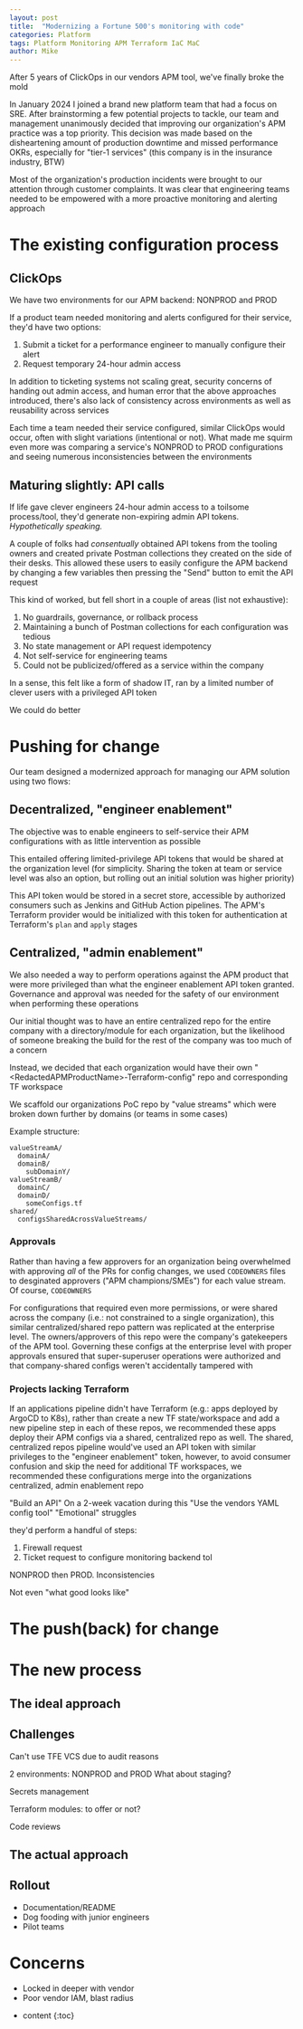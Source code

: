```yaml
---
layout: post
title:  "Modernizing a Fortune 500's monitoring with code"
categories: Platform
tags: Platform Monitoring APM Terraform IaC MaC
author: Mike
---
```


After 5 years of ClickOps in our vendors APM tool, we've finally broke the mold

In January 2024 I joined a brand new platform team that had a focus on SRE. After brainstorming a few potential projects to tackle, our team and management unanimously decided that improving our organization's APM practice was a top priority. This decision was made based on the disheartening amount of production downtime and missed performance OKRs, especially for "tier-1 services" (this company is in the insurance industry, BTW)

Most of the organization's production incidents were brought to our attention through customer complaints. It was clear that engineering teams needed to be empowered with a more proactive monitoring and alerting approach

<!-- These operational flaws stemmed primarily from a couple of things -- complex bugs in the code, poor observability standards and practices (the next item on our teams roadmap), and uncommunicated changes with dependencies. But there's a deeper issue: almost each time an incident was identified, it was due to customer complaints -->

# The existing configuration process

## ClickOps

We have two environments for our APM backend: NONPROD and PROD

If a product team needed monitoring and alerts configured for their service, they'd have two options:

1. Submit a ticket for a performance engineer to manually configure their alert
1. Request temporary 24-hour admin access

In addition to ticketing systems not scaling great, security concerns of handing out admin access, and human error that the above approaches introduced, there's also lack of consistency across environments as well as reusability across services

Each time a team needed their service configured, similar ClickOps would occur, often with slight variations (intentional or not). What made me squirm even more was comparing a service's NONPROD to PROD configurations and seeing numerous inconsistencies between the environments

## Maturing slightly: API calls

If life gave clever engineers 24-hour admin access to a toilsome process/tool, they'd generate non-expiring admin API tokens. *Hypothetically speaking.*

A couple of folks had *consentually* obtained API tokens from the tooling owners and created private Postman collections they created on the side of their desks. This allowed these users to easily configure the APM backend by changing a few variables then pressing the "Send" button to emit the API request

This kind of worked, but fell short in a couple of areas (list not exhaustive):

1. No guardrails, governance, or rollback process
1. Maintaining a bunch of Postman collections for each configuration was tedious
1. No state management or API request idempotency
1. Not self-service for engineering teams
1. Could not be publicized/offered as a service within the company

In a sense, this felt like a form of shadow IT, ran by a limited number of clever users with a privileged API token

We could do better

# Pushing for change

Our team designed a modernized approach for managing our APM solution using two flows:

## Decentralized, "engineer enablement"

The objective was to enable engineers to self-service their APM configurations with as little intervention as possible

This entailed offering limited-privilege API tokens that would be shared at the organization level (for simplicity. Sharing the token at team or service level was also an option, but rolling out an initial solution was higher priority)

This API token would be stored in a secret store, accessible by authorized consumers such as Jenkins and GitHub Action pipelines. The APM's Terraform provider would be initialized with this token for authentication at Terraform's `plan` and `apply` stages

## Centralized, "admin enablement"

We also needed a way to perform operations against the APM product that were more privileged than what the engineer enablement API token granted. Governance and approval was needed for the safety of our environment when performing these operations

Our initial thought was to have an entire centralized repo for the entire company with a directory/module for each organization, but the likelihood of someone breaking the build for the rest of the company was too much of a concern

Instead, we decided that each organization would have their own "&lt;RedactedAPMProductName&gt;-Terraform-config" repo and corresponding TF workspace

We scaffold our organizations PoC repo by "value streams" which were broken down further by domains (or teams in some cases)

Example structure:
```
valueStreamA/
  domainA/
  domainB/
    subDomainY/
valueStreamB/
  domainC/
  domainD/
    someConfigs.tf
shared/
  configsSharedAcrossValueStreams/
```

### Approvals

Rather than having a few approvers for an organization being overwhelmed with approving *all* of the PRs for config changes, we used `CODEOWNERS` files to desginated approvers ("APM champions/SMEs") for each value stream. Of course, `CODEOWNERS`

For configurations that required even more permissions, or were shared across the company (i.e.: not constrained to a single organization), this similar centralized/shared repo pattern was replicated at the enterprise level. The owners/approvers of this repo were the company's gatekeepers of the APM tool. Governing these configs at the enterprise level with proper approvals ensured that super-superuser operations were authorized and that company-shared configs weren't accidentally tampered with

### Projects lacking Terraform

If an applications pipeline didn't have Terraform (e.g.: apps deployed by ArgoCD to K8s), rather than create a new TF state/workspace and add a new pipeline step in each of these repos, we recommended these apps deploy their APM configs via a shared, centralized repo as well. The shared, centralized repos pipeline would've used an API token with similar privileges to the "engineer enablement" token, however, to avoid consumer confusion and skip the need for additional TF workspaces, we recommended these configurations merge into the organizations centralized, admin enablement repo


"Build an API"
  On a 2-week vacation during this
"Use the vendors YAML config tool"
"Emotional" struggles


 they'd perform a handful of steps:

1. Firewall request
1. Ticket request to configure monitoring backend tol 

NONPROD then PROD. Inconsistencies

Not even "what good looks like"

# The push(back) for change

# The new process

## The ideal approach

## Challenges
Can't use TFE VCS due to audit reasons

2 environments: NONPROD and PROD
  What about staging?

Secrets management

Terraform modules: to offer or not?

Code reviews

## The actual approach

## Rollout

- Documentation/README
- Dog fooding with junior engineers
- Pilot teams

# Concerns
- Locked in deeper with vendor
- Poor vendor IAM, blast radius

* content
{:toc}
